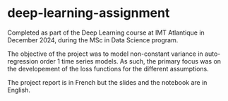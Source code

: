 # deep-learning-assignment
Completed as part of the Deep Learning course at IMT Atlantique in December 2024, during the MSc in Data Science program.

The objective of the project was to model non-constant variance in auto-regression order 1 time series models.
As such, the primary focus was on the developement of the loss functions for the different assumptions.

The project report is in French but the slides and the notebook are in English.



